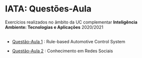 # IATA: Questões-Aula

Exercícios realizados no âmbito da UC complementar **Inteligência Ambiente: Tecnologias e Aplicações** 2020/2021 <br/> 
<br/>
- [Questão-Aula 1](https://github.com/joanafonsogomes/miei/tree/master/IATA/QA1) : Rule-based Automotive Control System

- [Questão-Aula 2](https://github.com/joanafonsogomes/miei/tree/master/IATA/QA2) : Conhecimento em Redes Sociais
